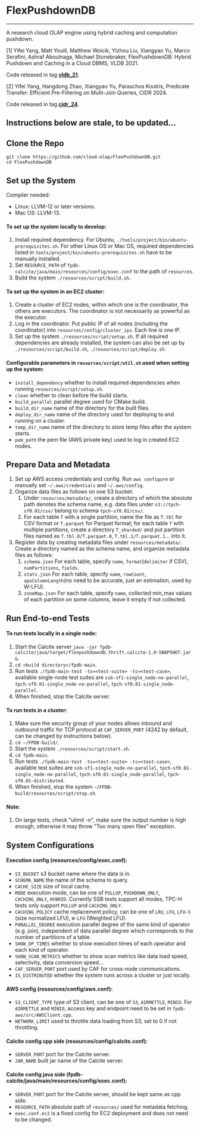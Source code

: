 # FlexPushdownDB

-----------------

A research cloud OLAP engine using hybrid caching and computation pushdown.

[1] Yifei Yang, Matt Youill, Matthew Woicik, Yizhou Liu, Xiangyao Yu, Marco Serafini, Ashraf Aboulnaga, Michael Stonebraker, FlexPushdownDB: Hybrid Pushdown and Caching in a Cloud DBMS, VLDB 2021.

Code released in tag [**vldb_21**](https://github.com/cloud-olap/FlexPushdownDB/releases/tag/vldb_21).

[2] Yifei Yang, Hangdong Zhao, Xiangyao Yu, Paraschos Koutris, Predicate Transfer: Efficient Pre-Filtering on Multi-Join Queries, CIDR 2024.

Code released in tag [**cidr_24**](https://github.com/cloud-olap/FlexPushdownDB/releases/tag/cidr_24).


## Instructions below are stale, to be updated...
## Clone the Repo

```
git clone https://github.com/cloud-olap/FlexPushdownDB.git
cd FlexPushdownDB
```


## Set up the System

Compiler needed: 
- Linux: LLVM-12 or later versions.
- Mac OS: LLVM-13.

#### To set up the system locally to develop:

1. Install required dependency. For Ubuntu, `./tools/project/bin/ubuntu-prerequisites.sh`. For other Linux OS or Mac OS, required dependencies listed in `tools/project/bin/ubuntu-prerequisites.sh` have to be manually installed.
3. Set `RESOURCE_PATH` of `fpdb-calcite/java/main/resources/config/exec.conf` to the path of `resources`.
3. Build the system `./resources/script/build.sh`.

#### To set up the system in an EC2 cluster:

1. Create a cluster of EC2 nodes, within which one is the coordinator, the others are executors. The coordinator is not necessarily as powerful as the executor.
2. Log in the coordinator. Put public IP of all nodes (including the coordinator) into `resources/config/cluster_ips`. Each line is one IP.
3. Set up the system `./resources/script/setup.sh`. If all required dependencies are already installed, the system can also be set up by `./resources/script/build.sh`, `./resources/script/deploy.sh`.

#### Configurable parameters in `resources/script/util.sh` used when setting up the system:

- `install_dependency` whether to install required dependencies when running `resources/script/setup.sh`.
- `clean` whether to clean before the build starts.
- `build_parallel` parallel degree used for CMake build.
- `build_dir_name` name of the directory for the built files.
- `deploy_dir_name` name of the directory used for deploying to and running on a cluster.
- `temp_dir_name` name of the directory to store temp files after the system starts.
- `pem_path` the pem file (AWS private key) used to log in created EC2 nodes.


## Prepare Data and Metadata
1. Set up AWS access credentials and config. Run `aws configure` or manually set `~/.aws/credentials` and `~/.aws/config`.
2. Organize data files as follows on one S3 bucket: 
   1) Under `resources/metadata/`, create a directory of which the absolute path denotes the schema name, e.g. data files under `s3://tpch-sf0.01/csv/` belong to schema `tpch-sf0.01/csv/`.
   2) For each table `T` with a single partition, name the file as `T.tbl` for CSV format or `T.parquet` for Parquet format; for each table `T` with multiple partitions, create a directory `T_sharded/` and put partition files named as `T.tbl.0/T.parquet.0`, `T.tbl.1/T.parquet.1`... into it.
3. Register data by creating metadata files under `resources/metadata/`. Create a directory named as the schema name, and organize metadata files as follows:
   1) `schema.json` For each table, specify `name`, `format`(`delimiter` if CSV), `numPartitions`, `fields`.
   2) `stats.json` For each table, specify `name`, `rowCount`, `apxColumnLength`(no need to be accurate, just an estimation, used by W-LFU).
   3) `zoneMap.json` For each table, specify `name`, collected min_max values of each partition on some columns, leave it empty if not collected.
   

## Run End-to-end Tests

#### To run tests locally in a single node:
1. Start the Calcite server `java -jar fpdb-calcite/java/target/flexpushdowndb.thrift.calcite-1.0-SNAPSHOT.jar &`.
2. `cd <build directory>/fpdb-main`.
3. Run tests `./fpdb-main-test -ts=<test-suite> -tc=<test-case>`, available single-node test suites are `ssb-sf1-single_node-no-parallel`, `tpch-sf0.01-single_node-no-parallel`, `tpch-sf0.01-single_node-parallel`.
4. When finished, stop the Calcite server.

#### To run tests in a cluster:
1. Make sure the security group of your nodes allows inbound and outbound traffic for TCP protocol at `CAF_SERVER_PORT` (4242 by default, can be changed by instructions below). 
2. `cd ~/FPDB-build/`.
3. Start the system `./resources/script/start.sh`.
4. `cd fpdb-main`.
5. Run tests `./fpdb-main-test -ts=<test-suite> -tc=<test-case>`, available test suites are `ssb-sf1-single_node-no-parallel`, `tpch-sf0.01-single_node-no-parallel`, `tpch-sf0.01-single_node-parallel`, `tpch-sf0.01-distributed`.
6. When finished, stop the system `~/FPDB-build/resources/script/stop.sh`.

#### Note:
1. On large tests, check "ulimit -n", make sure the output number is high enough, otherwise it may throw "Too many open files" exception.


## System Configurations

#### Execution config (resources/config/exec.conf):
- `S3_BUCKET` s3 bucket name where the data is in.
- `SCHEMA_NAME` the name of the schema to query.
- `CACHE_SIZE` size of local cache.
- `MODE` execution mode, can be one of `PULLUP`, `PUSHDOWN_ONLY`, `CACHING_ONLY`, `HYBRID`. Currently SSB tests support all modes, TPC-H tests only support `PULLUP` and `CACHING_ONLY`.
- `CACHING_POLICY` cache replacement policy, can be one of `LRU`, `LFU`, `LFU-S` (size normalized LFU), `W-LFU` (Weighted LFU).
- `PARALLEL_DEGREE` execution parallel degree of the same kind of operator (e.g. join), independent of data parallel degree which corresponds to the number of partitions of a table.
- `SHOW_OP_TIMES` whether to show execution times of each operator and each kind of operator.
- `SHOW_SCAN_METRICS` whether to show scan metrics like data load speed, selectivity, data conversion speed...
- `CAF_SERVER_PORT` port used by CAF for cross-node communications.
- `IS_DISTRIBUTED` whether the system runs across a cluster or just locally.

#### AWS config (resources/config/aws.conf):
- `S3_CLIENT_TYPE` type of S3 client, can be one of `S3`, `AIRMETTLE`, `MINIO`. For `AIRMETTLE` and `MINIO`, access key and endpoint need to be set in `fpdb-aws/src/AWSClient.cpp`.
- `NETWORK_LIMIT` used to throttle data loading from S3, set to 0 if not throttling.

#### Calcite config cpp side (resources/config/calcite.conf):
- `SERVER_PORT` port for the Calcite server.
- `JAR_NAME` built jar name of the Calcite server.

#### Calcite config java side (fpdb-calcite/java/main/resources/config/exec.conf):
- `SERVER_PORT` port for the Calcite server, should be kept same as cpp side.
- `RESOURCE_PATH` absolute path of `resources/` used for metadata fetching.
- `exec.conf.ec2` is a fixed config for EC2 deployment and does not need to be changed.
